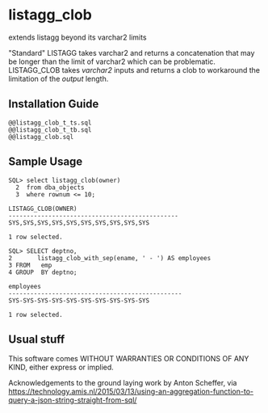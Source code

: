 # listagg_clob
extends listagg beyond its varchar2 limits

"Standard" LISTAGG takes varchar2 and returns a concatenation that may be longer than the limit of varchar2 which can be problematic.  LISTAGG_CLOB takes *varchar2* inputs and returns a clob to workaround the limitation of the *output* length.


## Installation Guide

```console
@@listagg_clob_t_ts.sql
@@listagg_clob_t_tb.sql
@@listagg_clob.sql
```

## Sample Usage

```console
SQL> select listagg_clob(owner)
  2  from dba_objects
  3  where rownum <= 10;

LISTAGG_CLOB(OWNER)
-----------------------------------------------
SYS,SYS,SYS,SYS,SYS,SYS,SYS,SYS,SYS,SYS

1 row selected.
```

```console
SQL> SELECT deptno,
2       listagg_clob_with_sep(ename, ' - ') AS employees
3 FROM   emp
4 GROUP  BY deptno;

employees
------------------------------------------------
SYS-SYS-SYS-SYS-SYS-SYS-SYS-SYS-SYS-SYS

1 row selected.
```
## Usual stuff

This software comes WITHOUT WARRANTIES OR CONDITIONS OF ANY KIND, either express or implied.

Acknowledgements to the ground laying work by Anton Scheffer, via
https://technology.amis.nl/2015/03/13/using-an-aggregation-function-to-query-a-json-string-straight-from-sql/
